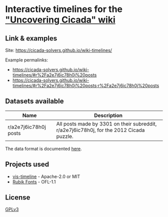# Interactive timelines for the ["Uncovering Cicada" wiki](https://uncovering-cicada.fandom.com)

## Link & examples
Site: https://cicada-solvers.github.io/wiki-timelines/

Example permalinks:
* https://cicada-solvers.github.io/wiki-timelines/#r%2Fa2e7j6ic78h0j%20posts
* https://cicada-solvers.github.io/wiki-timelines/#r%2Fa2e7j6ic78h0j%20posts;r%2Fa2e7j6ic78h0j%20posts

## Datasets available
| Name                  | Description                                                                             |
|-----------------------|-----------------------------------------------------------------------------------------|
| r/a2e7j6ic78h0j posts | All posts made by 3301 on their subreddit, r/a2e7j6ic78h0j, for the 2012 Cicada puzzle. |

The data format is documented [here](data/format.md).

## Projects used
* [vis-timeline](https://visjs.github.io/vis-timeline/docs/timeline/) - Apache-2.0 or MIT
* [Rubik Fonts](https://github.com/googlefonts/rubik) - OFL-1.1

## License
[GPLv3](https://www.gnu.org/licenses/gpl-3.0.en.html)
